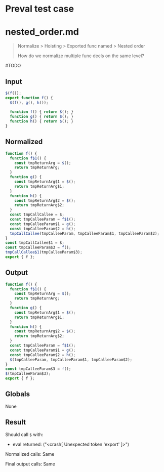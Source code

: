 # Preval test case

# nested_order.md

> Normalize > Hoisting > Exported func named > Nested order
>
> How do we normalize multiple func decls on the same level?

#TODO

## Input

`````js filename=intro
$(f());
export function f() {
  $(f(), g(), h());
    
  function f() { return $(); }
  function g() { return $(); }
  function h() { return $(); }
}
`````

## Normalized

`````js filename=intro
function f() {
  function f$1() {
    const tmpReturnArg = $();
    return tmpReturnArg;
  }
  function g() {
    const tmpReturnArg$1 = $();
    return tmpReturnArg$1;
  }
  function h() {
    const tmpReturnArg$2 = $();
    return tmpReturnArg$2;
  }
  const tmpCallCallee = $;
  const tmpCalleeParam = f$1();
  const tmpCalleeParam$1 = g();
  const tmpCalleeParam$2 = h();
  tmpCallCallee(tmpCalleeParam, tmpCalleeParam$1, tmpCalleeParam$2);
}
const tmpCallCallee$1 = $;
const tmpCalleeParam$3 = f();
tmpCallCallee$1(tmpCalleeParam$3);
export { f };
`````

## Output

`````js filename=intro
function f() {
  function f$1() {
    const tmpReturnArg = $();
    return tmpReturnArg;
  }
  function g() {
    const tmpReturnArg$1 = $();
    return tmpReturnArg$1;
  }
  function h() {
    const tmpReturnArg$2 = $();
    return tmpReturnArg$2;
  }
  const tmpCalleeParam = f$1();
  const tmpCalleeParam$1 = g();
  const tmpCalleeParam$2 = h();
  $(tmpCalleeParam, tmpCalleeParam$1, tmpCalleeParam$2);
}
const tmpCalleeParam$3 = f();
$(tmpCalleeParam$3);
export { f };
`````

## Globals

None

## Result

Should call `$` with:
 - eval returned: ("<crash[ Unexpected token 'export' ]>")

Normalized calls: Same

Final output calls: Same
